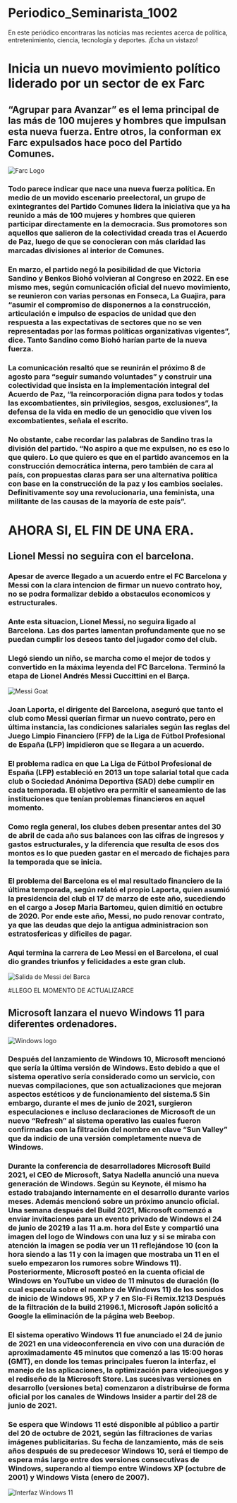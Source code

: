 # Periodico_Seminarista_1002
En este periódico encontraras las noticias mas recientes acerca de política, entretenimiento, ciencia, tecnología y deportes. ¡Echa un vistazo! 
# Inicia un nuevo movimiento político liderado por un sector de ex Farc
## “Agrupar para Avanzar” es el lema principal de las más de 100 mujeres y hombres que impulsan esta nueva fuerza. Entre otros, la conforman ex Farc expulsados hace poco del Partido Comunes.
![Farc Logo](https://www.analitica.com/wp-content/uploads/2017/09/FARC-EFE.jpg)
### Todo parece indicar que nace una nueva fuerza política. En medio de un movido escenario preelectoral, un grupo de exintegrantes del Partido Comunes lidera la iniciativa que ya ha reunido a más de 100 mujeres y hombres que quieren participar directamente en la democracia. Sus promotores son aquellos que salieron de la colectividad creada tras el Acuerdo de Paz, luego de que se conocieran con más claridad las marcadas divisiones al interior de Comunes.
### En marzo, el partido negó la posibilidad de que Victoria Sandino y Benkos Biohó volvieran al Congreso en 2022. En ese mismo mes, según comunicación oficial del nuevo movimiento, se reunieron con varias personas en Fonseca, La Guajira, para “asumir el compromiso de disponernos a la construcción, articulación e impulso de espacios de unidad que den respuesta a las expectativas de sectores que no se ven representadas por las formas políticas organizativas vigentes”, dice. Tanto Sandino como Biohó harían parte de la nueva fuerza.
### La comunicación resaltó que se reunirán el próximo 8 de agosto para “seguir sumando voluntades” y construir una colectividad que insista en la implementación integral del Acuerdo de Paz, “la reincorporación digna para todos y todas las excombatientes, sin privilegios, sesgos, exclusiones”, la defensa de la vida en medio de un genocidio que viven los excombatientes, señala el escrito.
### No obstante, cabe recordar las palabras de Sandino tras la división del partido. “No aspiro a que me expulsen, no es eso lo que quiero. Lo que quiero es que en el partido avancemos en la construcción democrática interna, pero también de cara al país, con propuestas claras para ser una alternativa política con base en la construcción de la paz y los cambios sociales. Definitivamente soy una revolucionaria, una feminista, una militante de las causas de la mayoría de este país”.

# AHORA SI, EL FIN DE UNA ERA.
## Lionel Messi no seguira con el barcelona.
### Apesar de averce llegado a un acuerdo entre el FC Barcelona y Messi con la clara intencion de firmar un nuevo contrato hoy, no se podra formalizar debido a obstaculos economicos y estructurales.
### Ante esta situacion, Lionel Messi, no seguira ligado al Barcelona. Las dos partes lamentan profundamente que no se puedan cumplir los deseos tanto del jugador como del club.
### Llegó siendo un niño, se marcha como el mejor de todos y convertido en la máxima leyenda del FC Barcelona. Terminó la etapa de Lionel Andrés Messi Cuccittini en el Barça.
![Messi Goat](https://assets.change.org/photos/4/gk/lh/MagKlHtwDzzGWzo-800x450-noPad.jpg?1530107970)
### Joan Laporta, el dirigente del Barcelona, aseguró que tanto el club como Messi querían firmar un nuevo contrato, pero en última instancia, las condiciones salariales según las reglas del Juego Limpio Financiero (FFP) de la Liga de Fútbol Profesional de España (LFP) impidieron que se llegara a un acuerdo.
### El problema radica en que La Liga de Fútbol Profesional de España (LFP) estableció en 2013 un tope salarial total que cada club o Sociedad Anónima Deportiva (SAD) debe cumplir en cada temporada. El objetivo era permitir el saneamiento de las instituciones que tenían problemas financieros en aquel momento.
### Como regla general, los clubes deben presentar antes del 30 de abril de cada año sus balances con las cifras de ingresos y gastos estructurales, y la diferencia que resulta de esos dos montos es lo que pueden gastar en el mercado de fichajes para la temporada que se inicia.
### El problema del Barcelona es el mal resultado financiero de la última temporada, según relató el propio Laporta, quien asumió la presidencia del club el 17 de marzo de este año, sucediendo en el cargo a Josep Maria Bartomeu, quien dimitió en octubre de 2020. Por ende este año, Messi, no pudo renovar contrato, ya que las deudas que dejo la antigua administracion son estratosfericas y dificiles de pagar.
### Aqui termina la carrera de Leo Messi en el Barcelona, el cual dio grandes triunfos y felicidades a este gran club.
![Salida de Messi del Barca](http://www.5septiembre.cu/wp-content/uploads/2020/08/messi-salida-fc-barcelona.jpg)

#LLEGO EL MOMENTO DE ACTUALIZARCE
## Microsoft lanzara el nuevo Windows 11 para diferentes ordenadores.
![Windows logo](https://akket.com/wp-content/uploads/2019/11/Windows-11-stala-dostupna-dlya-zagruzki-1.jpg)
### Después del lanzamiento de Windows 10, Microsoft mencionó que sería la última versión de Windows. Esto debido a que el sistema operativo sería considerado como un servicio, con nuevas compilaciones, que son actualizaciones que mejoran aspectos estéticos y de funcionamiento del sistema.5​ Sin embargo, durante el mes de junio de 2021, surgieron especulaciones e incluso declaraciones de Microsoft de un nuevo “Refresh” al sistema operativo las cuales fueron confirmadas con la filtración del nombre en clave “Sun Valley” que da indicio de una versión completamente nueva de Windows.
### Durante la conferencia de desarrolladores Microsoft Build 2021, el CEO de Microsoft, Satya Nadella anunció una nueva generación de Windows. Según su Keynote, él mismo ha estado trabajando internamente en el desarrollo durante varios meses. Además mencionó sobre un próximo anuncio oficial.​ Una semana después del Build 2021, Microsoft comenzó a enviar invitaciones para un evento privado de Windows el 24 de junio de 20219​ a las 11 a.m. hora del Este y compartió una imagen del logo de Windows con una luz y si se miraba con atención la imagen se podía ver un 11 reflejándose 10​ (con la hora siendo a las 11 y con la imagen que mostraba un 11 en el suelo empezaron los rumores sobre Windows 11). Posteriormente, Microsoft posteó en la cuenta oficial de Windows en YouTube un video de 11 minutos de duración (lo cual especula sobre el nombre de Windows 11) de los sonidos de inicio de Windows 95, XP y 7 en Slo-Fi Remix.12​13​ Después de la filtración de la build 21996.1, Microsoft Japón solicitó a Google la eliminación de la página web Beebop.
### El sistema operativo Windows 11 fue anunciado el 24 de junio de 2021​ en una videoconferencia en vivo con una duración de aproximadamente 45 minutos que comenzó a las 15:00 horas (GMT), en donde los temas principales fueron la interfaz, el manejo de las aplicaciones, la optimización para videojuegos y el rediseño de la Microsoft Store. Las sucesivas versiones en desarrollo (versiones beta) comenzaron a distribuirse de forma oficial por los canales de Windows Insider a partir del 28 de junio de 2021.
### Se espera que Windows 11 esté disponible al público a partir del 20 de octubre de 2021, según las filtraciones de varias imágenes publicitarias. Su fecha de lanzamiento, más de seis años después de su predecesor Windows 10, será el tiempo de espera más largo entre dos versiones consecutivas de Windows, superando al tiempo entre Windows XP (octubre de 2001) y Windows Vista (enero de 2007).
![Interfaz Windows 11](https://e.rpp-noticias.io/normal/2021/06/24/321532_1111843.jpg)